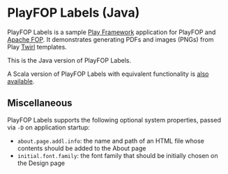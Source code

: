 PlayFOP Labels (Java)
=====================

PlayFOP Labels is a sample [Play Framework](https://www.playframework.com/) application for PlayFOP and [Apache FOP](https://xmlgraphics.apache.org/fop/).
It demonstrates generating PDFs and images (PNGs) from Play [Twirl](https://www.playframework.com/documentation/2.6.x/ScalaTemplates) templates.

This is the Java version of PlayFOP Labels.

A Scala version of PlayFOP Labels with equivalent functionality is [also available](../sample-scala).

Miscellaneous
-------------

PlayFOP Labels supports the following optional system properties, passed via `-D` on application startup:

* `about.page.addl.info`: the name and path of an HTML file whose contents should be added to the About page
* `initial.font.family`: the font family that should be initially chosen on the Design page
